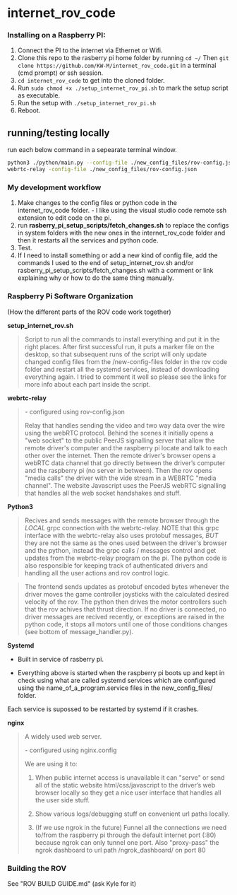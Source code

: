 # internet_rov_code

### Installing on a Raspberry PI:

1. Connect the PI to the internet via Ethernet or Wifi.
2. Clone this repo to the rasberry pi home folder by running `cd ~/` Then `git clone https://github.com/KW-M/internet_rov_code.git` in a terminal (cmd prompt) or ssh session.
3. `cd internet_rov_code` to get into the cloned folder.
4. Run `sudo chmod +x ./setup_internet_rov_pi.sh` to mark the setup script as executable.
5. Run the setup with `./setup_internet_rov_pi.sh`
6. Reboot.

## running/testing locally

run each below command in a sepearate terminal window.

```sh
python3 ./python/main.py --config-file ./new_config_files/rov-config.json
webrtc-relay -config-file ./new_config_files/rov-config.json
```

### My development workflow

1. Make changes to the config files or python code in the internet_rov_code folder. - I like using the visual studio code remote ssh extension to edit code on the pi.
2. run **rasberry_pi_setup_scripts/fetch_changes.sh** to replace the configs in system folders with the new ones in the internet_rov_code folder and then it restarts all the services and python code.
3. Test.
4. If I need to install something or add a new kind of config file, add the commands I used to the end of setup_internet_rov.sh and/or rasberry_pi_setup_scripts/fetch_changes.sh with a comment or link explaining why or how to do the same thing manually.

### Raspberry Pi Software Organization

(How the different parts of the ROV code work together)

**setup_internet_rov.sh**

> Script to run all the commands to install everything and put it in the right places. After first successful run, it puts a marker file on the desktop, so that subsequent runs of the script will only update changed config files from the /new-config-files folder in the rov code folder and restart all the systemd services, instead of downloading everything again. I tried to comment it well so please see the links for more info about each part inside the script.

**webrtc-relay**
>
> \- configured using rov-config.json
>
> Relay that handles sending the video and two way data over the wire using the webRTC protocol.
Behind the scenes it initially opens a "web socket" to the public PeerJS signalling server that allow the remote driver's computer and the raspberry pi locate and talk to each other over the internet. Then the remote driver's browser opens a webRTC data channel that go directly between the driver’s computer and the raspberry pi (no server in between). Then the rov opens "media calls" the driver with the vide stream in a WEBRTC "media channel". The website Javascript uses the PeerJS webRTC signalling  that handles all the web socket handshakes and stuff.

**Python3**

> Recives and sends messages with the remote browser through the *LOCAL* grpc connection with the webrtc-relay. NOTE that this grpc interface with the webrtc-relay also uses protobuf messages, *BUT* they are not the same as the ones used between the driver's browser and the python, instead the grpc calls / messages control and get updates from the webrtc-relay program on the pi. The python code is also responsible for keeping track of authenticated drivers and handling all the user actions and rov control logic.

> The frontend sends updates as protobuf encoded bytes whenever the driver moves the game controller joysticks with the calculated desired velocity of the rov. The python then drives the motor controllers such that the rov achives that thrust direction. If no driver is connected, no driver messages are recived recently, or exceptions are raised in the python code, it stops all motors until one of those conditions changes (see bottom of message_handler.py).

**Systemd**

- Built in service of rasberry pi.

- Everything above is started when the raspberry pi boots up and kept in check using what are called systemd services which are configured using the name_of_a_program.service files in the new_config_files/ folder.

Each service is supossed to be restarted by systemd if it crashes.

**nginx**

> A widely used web server.
>
> \- configured using nginx.config
>
> We are using it to:
>
> 1. When public internet access is unavailable it can "serve" or send all of the static website html/css/javascript to the driver’s web browser locally so they get a nice user interface that handles all the user side stuff.
>
> 2. Show various logs/debugging stuff on convenient url paths locally.
>
> 3. (If we use ngrok in the future) Funnel all the connections we need to/from the raspberry pi through the default internet port (:80) because ngrok can only tunnel one port. Also "proxy-pass" the ngrok dashboard to url path /ngrok_dashboard/ on port 80


### Building the ROV

See "ROV BUILD GUIDE.md" (ask Kyle for it)
